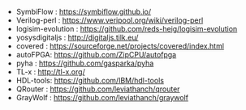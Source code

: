 * SymbiFlow : https://symbiflow.github.io/
* Verilog-perl : https://www.veripool.org/wiki/verilog-perl
* logisim-evolution : https://github.com/reds-heig/logisim-evolution
* yosysdigitaljs : http://digitaljs.tilk.eu/
* covered : https://sourceforge.net/projects/covered/index.html
* autoFPGA: https://github.com/ZipCPU/autofpga
* pyha : https://github.com/gasparka/pyha
* TL-x : http://tl-x.org/
* HDL-tools: https://github.com/IBM/hdl-tools
* QRouter : https://github.com/leviathanch/qrouter
* GrayWolf : https://github.com/leviathanch/graywolf
